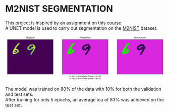 # M2NIST SEGMENTATION
This project is inspired by an assignment on this [course](https://www.coursera.org/learn/advanced-computer-vision-with-tensorflow). <br>
A UNET model is used to carry out segmentation on the [M2NIST](https://www.kaggle.com/datasets/farhanhubble/multimnistm2nist) dataset.

<img src="sample_prediction.jpg">

The model was trained on 80% of the data with 10% for both the validation and test sets. <br>
After training for only 5 epochs, an average iou of 83% was achieved on the test set.
